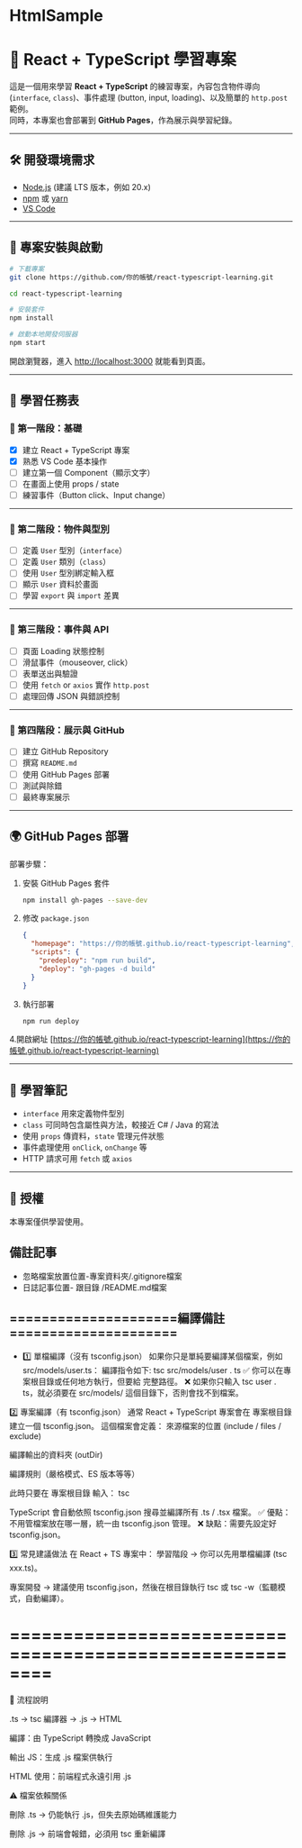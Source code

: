 # HtmlSample
# 📘 React + TypeScript 學習專案

這是一個用來學習 **React + TypeScript** 的練習專案，內容包含物件導向 (`interface`, `class`)、事件處理 (button, input, loading)、以及簡單的 `http.post` 範例。  
同時，本專案也會部署到 **GitHub Pages**，作為展示與學習紀錄。

---

## 🛠️ 開發環境需求
- [Node.js](https://nodejs.org/) (建議 LTS 版本，例如 20.x)
- [npm](https://www.npmjs.com/) 或 [yarn](https://yarnpkg.com/)
- [VS Code](https://code.visualstudio.com/)

---

## 🚀 專案安裝與啟動

```bash
# 下載專案
git clone https://github.com/你的帳號/react-typescript-learning.git

cd react-typescript-learning

# 安裝套件
npm install

# 啟動本地開發伺服器
npm start
```

開啟瀏覽器，進入 [http://localhost:3000](http://localhost:3000) 就能看到頁面。

---

## 🎯 學習任務表

### 🔹 第一階段：基礎
- [x] 建立 React + TypeScript 專案
- [x] 熟悉 VS Code 基本操作
- [ ] 建立第一個 Component（顯示文字）
- [ ] 在畫面上使用 props / state
- [ ] 練習事件（Button click、Input change）

---

### 🔹 第二階段：物件與型別
- [ ] 定義 `User` 型別（`interface`）
- [ ] 定義 `User` 類別（`class`）
- [ ] 使用 `User` 型別綁定輸入框
- [ ] 顯示 `User` 資料於畫面
- [ ] 學習 `export` 與 `import` 差異

---

### 🔹 第三階段：事件與 API
- [ ] 頁面 Loading 狀態控制
- [ ] 滑鼠事件（mouseover, click）
- [ ] 表單送出與驗證
- [ ] 使用 `fetch` or `axios` 實作 `http.post`
- [ ] 處理回傳 JSON 與錯誤控制

---

### 🔹 第四階段：展示與 GitHub
- [ ] 建立 GitHub Repository
- [ ] 撰寫 `README.md`
- [ ] 使用 GitHub Pages 部署
- [ ] 測試與除錯
- [ ] 最終專案展示

---

## 🌍 GitHub Pages 部署

部署步驟：
1. 安裝 GitHub Pages 套件
   ```bash
   npm install gh-pages --save-dev
   ```
2. 修改 `package.json`
   ```json
   {
     "homepage": "https://你的帳號.github.io/react-typescript-learning",
     "scripts": {
       "predeploy": "npm run build",
       "deploy": "gh-pages -d build"
     }
   }
   ```
3. 執行部署
   ```bash
   npm run deploy
   ```
4.開啟網址 [https://你的帳號.github.io/react-typescript-learning](https://你的帳號.github.io/react-typescript-learning)

---

## 📌 學習筆記
- `interface` 用來定義物件型別
- `class` 可同時包含屬性與方法，較接近 C# / Java 的寫法
- 使用 `props` 傳資料，`state` 管理元件狀態
- 事件處理使用 `onClick`, `onChange` 等
- HTTP 請求可用 `fetch` 或 `axios`

---

## 📜 授權
本專案僅供學習使用。


## 備註記事

- 忽略檔案放置位置-專案資料夾/.gitignore檔案
- 日誌記事位置- 跟目錄 /README.md檔案


## =====================編譯備註=====================
- 1️⃣ 單檔編譯（沒有 tsconfig.json）
如果你只是單純要編譯某個檔案，例如 src/models/user.ts：
編譯指令如下:
tsc src/models/user . ts
✅ 你可以在專案根目錄或任何地方執行，但要給 完整路徑。
❌ 如果你只輸入 tsc user . ts，就必須要在 src/models/ 這個目錄下，否則會找不到檔案。 

2️⃣ 專案編譯（有 tsconfig.json）
通常 React + TypeScript 專案會在 專案根目錄 建立一個 tsconfig.json。
 這個檔案會定義：
來源檔案的位置 (include / files / exclude)

編譯輸出的資料夾 (outDir)

編譯規則（嚴格模式、ES 版本等等）

此時只要在 專案根目錄 輸入：
tsc


TypeScript 會自動依照 tsconfig.json 搜尋並編譯所有 .ts / .tsx 檔案。
✅ 優點：不用管檔案放在哪一層，統一由 tsconfig.json 管理。
 ❌ 缺點：需要先設定好 tsconfig.json。

3️⃣ 常見建議做法
在 React + TS 專案中：
學習階段 → 你可以先用單檔編譯 (tsc xxx.ts)。

專案開發 → 建議使用 tsconfig.json，然後在根目錄執行 tsc 或 tsc -w（監聽模式，自動編譯）。


# ========================================================

📌 流程說明

.ts → tsc 編譯器 → .js → HTML

編譯：由 TypeScript 轉換成 JavaScript

輸出 JS：生成 .js 檔案供執行

HTML 使用：前端程式永遠引用 .js

⚠️ 檔案依賴關係

刪除 .ts → 仍能執行 .js，但失去原始碼維護能力

刪除 .js → 前端會報錯，必須用 tsc 重新編譯